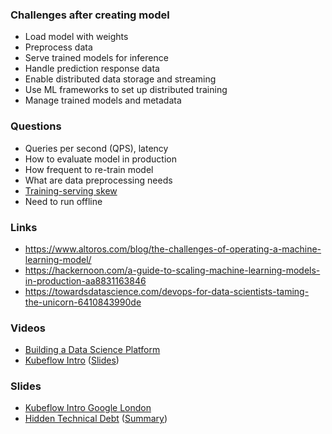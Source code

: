 ### Challenges after creating model
- Load model with weights
- Preprocess data
- Serve trained models for inference
- Handle prediction response data
- Enable distributed data storage and streaming
- Use ML frameworks to set up distributed training
- Manage trained models and metadata
### Questions
- Queries per second (QPS), latency
- How to evaluate model in production
- How frequent to re-train model
- What are data preprocessing needs
- [Training-serving skew](https://developers.google.com/machine-learning/guides/rules-of-ml/#training-serving_skew)
- Need to run offline
### Links
- https://www.altoros.com/blog/the-challenges-of-operating-a-machine-learning-model/
- https://hackernoon.com/a-guide-to-scaling-machine-learning-models-in-production-aa8831163846
- https://towardsdatascience.com/devops-for-data-scientists-taming-the-unicorn-6410843990de
### Videos
- [Building a Data Science Platform](https://www.youtube.com/watch?v=ARQ32RZ5xfI)
- [Kubeflow Intro](https://www.youtube.com/watch?v=NrDpQks0e98) ([Slides](https://schd.ws/hosted_files/kccnceu18/9f/kubeflow-intro.pdf))
### Slides
- [Kubeflow Intro Google London](https://www.oliverwyman.com/content/dam/oliver-wyman/v2/events/2018/March/Google_London_Event/Public%20Introduction%20to%20Kubeflow.pdf)
- [Hidden Technical Debt](https://papers.nips.cc/paper/5656-hidden-technical-debt-in-machine-learning-systems.pdf) ([Summary](https://hub.packtpub.com/technical-and-hidden-debts-in-machine-learning-google-engineers-give-their-perspective/))
